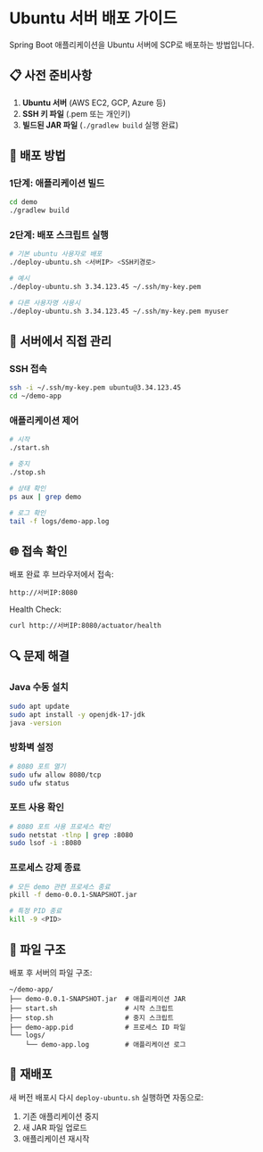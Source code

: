 # Ubuntu 서버 배포 가이드

Spring Boot 애플리케이션을 Ubuntu 서버에 SCP로 배포하는 방법입니다.

## 📋 사전 준비사항

1. **Ubuntu 서버** (AWS EC2, GCP, Azure 등)
2. **SSH 키 파일** (.pem 또는 개인키)
3. **빌드된 JAR 파일** (`./gradlew build` 실행 완료)

## 🚀 배포 방법

### 1단계: 애플리케이션 빌드
```bash
cd demo
./gradlew build
```

### 2단계: 배포 스크립트 실행
```bash
# 기본 ubuntu 사용자로 배포
./deploy-ubuntu.sh <서버IP> <SSH키경로>

# 예시
./deploy-ubuntu.sh 3.34.123.45 ~/.ssh/my-key.pem

# 다른 사용자명 사용시
./deploy-ubuntu.sh 3.34.123.45 ~/.ssh/my-key.pem myuser
```

## 🔧 서버에서 직접 관리

### SSH 접속
```bash
ssh -i ~/.ssh/my-key.pem ubuntu@3.34.123.45
cd ~/demo-app
```

### 애플리케이션 제어
```bash
# 시작
./start.sh

# 중지
./stop.sh

# 상태 확인
ps aux | grep demo

# 로그 확인
tail -f logs/demo-app.log
```

## 🌐 접속 확인

배포 완료 후 브라우저에서 접속:
```
http://서버IP:8080
```

Health Check:
```bash
curl http://서버IP:8080/actuator/health
```

## 🔍 문제 해결

### Java 수동 설치
```bash
sudo apt update
sudo apt install -y openjdk-17-jdk
java -version
```

### 방화벽 설정
```bash
# 8080 포트 열기
sudo ufw allow 8080/tcp
sudo ufw status
```

### 포트 사용 확인
```bash
# 8080 포트 사용 프로세스 확인
sudo netstat -tlnp | grep :8080
sudo lsof -i :8080
```

### 프로세스 강제 종료
```bash
# 모든 demo 관련 프로세스 종료
pkill -f demo-0.0.1-SNAPSHOT.jar

# 특정 PID 종료
kill -9 <PID>
```

## 📁 파일 구조

배포 후 서버의 파일 구조:
```
~/demo-app/
├── demo-0.0.1-SNAPSHOT.jar  # 애플리케이션 JAR
├── start.sh                 # 시작 스크립트
├── stop.sh                  # 중지 스크립트
├── demo-app.pid             # 프로세스 ID 파일
└── logs/
    └── demo-app.log         # 애플리케이션 로그
```

## 🔄 재배포

새 버전 배포시 다시 `deploy-ubuntu.sh` 실행하면 자동으로:
1. 기존 애플리케이션 중지
2. 새 JAR 파일 업로드
3. 애플리케이션 재시작
